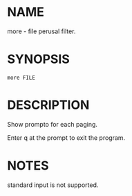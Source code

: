# NAME
more - file perusal filter.

# SYNOPSIS

    more FILE

# DESCRIPTION
Show prompto for each paging.

Enter q at the prompt to exit the program.

# NOTES
standard input is not supported.
